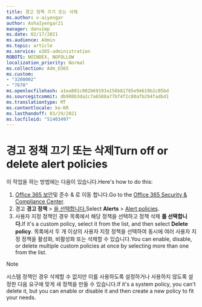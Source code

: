 ```yaml
---
title: 경고 정책 끄기 또는 삭제
ms.author: v-aiyengar
author: AshaIyengar21
manager: dansimp
ms.date: 02/17/2021
ms.audience: Admin
ms.topic: article
ms.service: o365-administration
ROBOTS: NOINDEX, NOFOLLOW
localization_priority: Normal
ms.collection: Adm_O365
ms.custom:
- "3200002"
- "7670"
ms.openlocfilehash: a1ea801c002b69193a156b81785e94619b2c05bd
ms.sourcegitcommit: db908b3da2c7a6508a77bf4f2c80afb294fadbd1
ms.translationtype: MT
ms.contentlocale: ko-KR
ms.lasthandoff: 03/29/2021
ms.locfileid: "51403497"
---
```

# <a name="turn-off-or-delete-alert-policies"></a><span data-ttu-id="499f9-102">경고 정책 끄기 또는 삭제</span><span class="sxs-lookup"><span data-stu-id="499f9-102">Turn off or delete alert policies</span></span>

<span data-ttu-id="499f9-103">이 작업을 하는 방법에는 다음이 있습니다.</span><span class="sxs-lookup"><span data-stu-id="499f9-103">Here's how to do this:</span></span>

1. <span data-ttu-id="499f9-104">[Office 365 보안](https://go.microsoft.com/fwlink/p/?linkid=2077143)및 준수 & 로 이동 합니다.</span><span class="sxs-lookup"><span data-stu-id="499f9-104">Go to the [Office 365 Security & Compliance Center](https://go.microsoft.com/fwlink/p/?linkid=2077143).</span></span>
1. <span data-ttu-id="499f9-105">경고 **경고 정책**  >  [을 선택합니다.](https://go.microsoft.com/fwlink/?linkid=2103208)</span><span class="sxs-lookup"><span data-stu-id="499f9-105">Select **Alerts** > [Alert policies](https://go.microsoft.com/fwlink/?linkid=2103208).</span></span>
1. <span data-ttu-id="499f9-106">사용자 지정 정책인 경우 목록에서 해당 정책을 선택하고 정책 삭제 **를 선택합니다.**</span><span class="sxs-lookup"><span data-stu-id="499f9-106">If it's a custom policy, select it from the list, and then select **Delete policy**.</span></span> <span data-ttu-id="499f9-107">목록에서 두 개 이상의 사용자 지정 정책을 선택하여 동시에 여러 사용자 지정 정책을 활성화, 비활성화 또는 삭제할 수 있습니다.</span><span class="sxs-lookup"><span data-stu-id="499f9-107">You can enable, disable, or delete multiple custom policies at once by selecting more than one from the list.</span></span>

> [!NOTE]
> <span data-ttu-id="499f9-108">시스템 정책인 경우 삭제할 수 없지만 이를 사용하도록 설정하거나 사용하지 않도록 설정한 다음 요구에 맞게 새 정책을 만들 수 있습니다.</span><span class="sxs-lookup"><span data-stu-id="499f9-108">If it's a system policy, you can't delete it, but you can enable or disable it and then create a new policy to fit your needs.</span></span>
